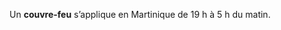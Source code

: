 <div class="conseil conseil-jaune">

Un **couvre-feu** s’applique en Martinique de 19 h à 5 h du matin.

</div>
